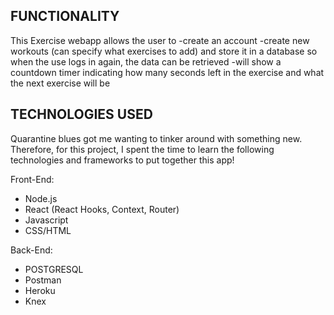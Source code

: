 ## FUNCTIONALITY

This Exercise webapp allows the user to 
-create an account
-create new workouts (can specify what exercises to add) and store it in a database so when the use logs in again, the data can be retrieved
-will show a countdown timer indicating how many seconds left in the exercise and what the next exercise will be



## TECHNOLOGIES USED

Quarantine blues got me wanting to tinker around with something new. Therefore, for this project, I spent the time to learn the following technologies and frameworks to put together this app!

Front-End:
- Node.js
- React (React Hooks, Context, Router) 
- Javascript
- CSS/HTML

Back-End:
- POSTGRESQL
- Postman
- Heroku 
- Knex 






